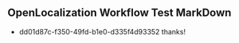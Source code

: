 ## OpenLocalization Workflow Test MarkDown
* dd01d87c-f350-49fd-b1e0-d335f4d93352 thanks!

<!--HONumber=Jul16_HO4-->


